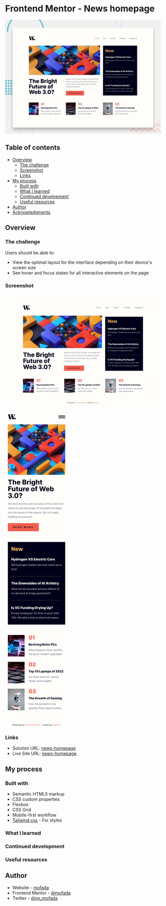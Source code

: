# Frontend Mentor - News homepage

![Design preview for the News homepage coding challenge](./design/desktop-preview.jpg)

## Table of contents

- [Overview](#overview)
    - [The challenge](#the-challenge)
    - [Screenshot](#screenshot)
    - [Links](#links)
- [My process](#my-process)
    - [Built with](#built-with)
    - [What I learned](#what-i-learned)
    - [Continued development](#continued-development)
    - [Useful resources](#useful-resources)
- [Author](#author)
- [Acknowledgments](#acknowledgments)

## Overview

### The challenge

Users should be able to:

- View the optimal layout for the interface depending on their device's screen size
- See hover and focus states for all interactive elements on the page

### Screenshot

![screenshot](screenshot/screenshot.png)

![screenshot-mobile](screenshot/screenshot-mobile.png)

### Links

- Solution URL: [news-homepage]()
- Live Site URL: [news-homepage](index.html)

## My process

### Built with

- Semantic HTML5 markup
- CSS custom properties
- Flexbox
- CSS Grid
- Mobile-first workflow
- [Tailwind css](https://tailwindui.com/) - For styles

### What I learned

### Continued development

### Useful resources

## Author

- Website - [mofada](https://mofada.github.io/frontend-mentor/)
- Frontend Mentor - [@mofada](https://www.frontendmentor.io/profile/mofada)
- Twitter - [@im_mofada](https://x.com/im_mofada)
